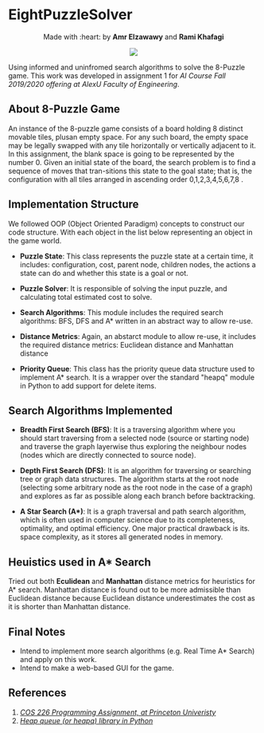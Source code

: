# EightPuzzleSolver
<p align = 'center'>Made with :heart: by <b>Amr Elzawawy</b> and <b> Rami Khafagi</b></p>
<p align='center'><img src='https://miro.medium.com/max/924/1*YxeZJzfhW4kn5O5wAGbkIg.gif'/></p>

Using informed and uninfromed search algorithms to solve the 8-Puzzle game. This work was developed in assignment 1 for *AI Course Fall 2019/2020 offering at AlexU Faculty of Engineering*.

## About 8-Puzzle Game
An instance of the 8-puzzle game consists of a board holding 8 distinct movable
tiles, plusan empty space. For any such board, the empty space may be legally
swapped with any tile horizontally or vertically adjacent to it. In this assignment,
the blank space is going to be represented by the number 0. Given an initial state
of the board, the search problem is to find a sequence of moves that tran-sitions
this state to the goal state; that is, the configuration with all tiles arranged in
ascending order 0,1,2,3,4,5,6,7,8 .

## Implementation Structure
We followed OOP (Object Oriented Paradigm) concepts to construct our code structure. With each object in the list below representing an object in the game world.
- **Puzzle State**: This class represents the puzzle state at a certain time, it includes: configuration,
cost, parent node, children nodes, the actions a state can do and whether this state is a goal or not.

- **Puzzle Solver**: It is responsible of solving the input puzzle, and calculating total estimated cost to solve.

- **Search Algorithms**: This module includes the required search algorithms: BFS, DFS and A* written in an abstract way to allow re-use.

- **Distance Metrics**: Again, an abstarct module to allow re-use, it includes the required distance metrics: Euclidean distance and Manhattan distance

- **Priority Queue**: This class has the priority queue data structure used to implement A* search. It is a
wrapper over the standard "heapq" module in Python to add support for delete items.

## Search Algorithms Implemented
- **Breadth First Search (BFS)**: It is a traversing algorithm where you should start traversing from a selected node (source or starting node) and traverse the graph layerwise thus exploring the neighbour nodes (nodes which are directly connected to source node).

- **Depth First Search (DFS)**:  It is an algorithm for traversing or searching tree or graph data structures. The algorithm starts at the root node (selecting some arbitrary node as the root node in the case of a graph) and explores as far as possible along each branch before backtracking.

- **A Star Search (A\*)**: It is a graph traversal and path search algorithm, which is often used in computer science due to its completeness, optimality, and optimal efficiency. One major practical drawback is its. space complexity, as it stores all generated nodes in memory.

## Heuistics used in A* Search
Tried out both **Eculidean** and **Manhattan** distance metrics for heuristics for A* search.
Manhattan distance is found out to be more admissible than Euclidean distance because Euclidean
distance underestimates the cost as it is shorter than Manhattan distance.

## Final Notes
- Intend to implement more search algorithms (e.g. Real Time A* Search) and apply on this work.
- Intend to make a web-based GUI for the game. 

## References
1. *[COS 226 Programming Assignment, at Princeton Univeristy](https://www.cs.princeton.edu/courses/archive/spr10/cos226/assignments/8puzzle.html)*
2. *[Heap queue (or heapq) library in Python ](https://www.geeksforgeeks.org/heap-queue-or-heapq-in-python/)*
